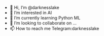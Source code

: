 - 👋 Hi, I’m @darknesslake
- 👀 I’m interested in AI
- 🌱 I’m currently learning Python ML
- 💞️ I’m looking to collaborate on ...
- 📫 How to reach me Telegram:darknesslake

<!---
darknesslake/darknesslake is a ✨ special ✨ repository because its `README.md` (this file) appears on your GitHub profile.
You can click the Preview link to take a look at your changes.
--->
